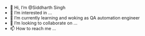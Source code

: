 - 👋 Hi, I’m @Siddharth Singh
- 👀 I’m interested in ...
- 🌱 I’m currently learning and woking as QA automation engineer
- 💞️ I’m looking to collaborate on ...
- 📫 How to reach me ...

<!---
Siddharth0701/Siddharth0701 is a ✨ special ✨ repository because its `README.md` (this file) appears on your GitHub profile.
You can click the Preview link to take a look at your changes.
--->
